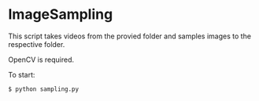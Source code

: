 # ImageSampling
This script takes videos from the provied folder and samples images to the respective folder.

OpenCV is required.

To start:

```$ python sampling.py```
